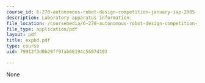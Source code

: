 ```yaml
---
course_id: 6-270-autonomous-robot-design-competition-january-iap-2005
description: Laboratory apparatus information.
file_location: /coursemedia/6-270-autonomous-robot-design-competition-january-iap-2005/79912f3d0b29ff9fab66194c5607d103_expbd.pdf
file_type: application/pdf
layout: pdf
title: expbd.pdf
type: course
uid: 79912f3d0b29ff9fab66194c5607d103

---
```

None